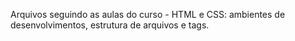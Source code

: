 Arquivos seguindo as aulas do curso - HTML e CSS: ambientes de desenvolvimentos, estrutura de arquivos e tags.
